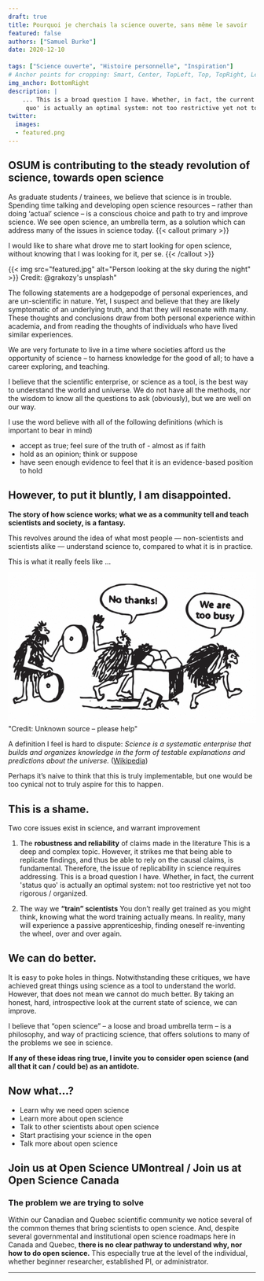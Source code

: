 ```yaml
---
draft: true
title: Pourquoi je cherchais la science ouverte, sans même le savoir
featured: false
authors: ["Samuel Burke"]
date: 2020-12-10

tags: ["Science ouverte", "Histoire personnelle", "Inspiration"]
# Anchor points for cropping: Smart, Center, TopLeft, Top, TopRight, Left, Right, BottomLeft, Bottom, BottomRight.
img_anchor: BottomRight
description: | 
    ... This is a broad question I have. Whether, in fact, the current 'status
     quo' is actually an optimal system: not too restrictive yet not too rigorous / organized...
twitter:
  images:
  - featured.png
---
```


## OSUM is contributing to the steady revolution of science, towards open science

As graduate students / trainees, we believe that science is in trouble.  Spending time talking and developing open science resources – rather than doing ‘actual’ science – is a conscious choice and path to try and improve science. We see open science, an umbrella term, as a solution which can address many of the issues in science today.
{{< callout primary >}}

I would like to share what drove me to start looking for open science, without knowing that I was looking for it, per se.
{{< /callout >}}


{{< img src="featured.jpg" alt="Person looking at the sky during the night" >}}
Credit: @grakozy's unsplash"

The following statements are a hodgepodge of personal experiences, and are un-scientific in nature. Yet, I suspect and believe that they are likely symptomatic of an underlying truth, and that they will resonate with many. These thoughts and conclusions draw from both personal experience within academia, and from reading the thoughts of individuals who have lived similar experiences.

We are very fortunate to live in a time where societies afford us the opportunity of science – to harness knowledge for the good of all; to have a career exploring, and teaching.

I believe that the scientific enterprise, or science as a tool, is the best way to understand the world and universe. We do not have all the methods, nor the wisdom to know all the questions to ask (obviously), but we are well on our way.

I use the word believe with all of the following definitions (which is important to bear in mind)
* accept as true; feel sure of the truth of - almost as if faith
* hold as an opinion; think or suppose
* have seen enough evidence to feel that it is an evidence-based position to hold

## However, to put it bluntly, I am disappointed.

**The story of how science works; what we as a community tell and teach scientists and society, is a fantasy.**

This revolves around the idea of what most people — non-scientists and scientists alike — understand science to, compared to what it is in practice.

This is what it really feels like …

![](wheels.png)
"Credit: Unknown source – please help"

A definition I feel is hard to dispute:
*Science is a systematic enterprise that builds and organizes knowledge in the form of testable explanations and predictions about the universe.* ([Wikipedia](https://en.wikipedia.org/wiki/Science))

Perhaps it’s naive to think that this is truly implementable, but one would be too cynical not to truly aspire for this to happen.

## This is a shame.

Two core issues exist in science, and warrant improvement  
1. The **robustness and reliability** of claims made in the literature 
This is a deep and complex topic. However, it strikes me that being able to replicate findings, and thus be able to rely on the causal claims, is fundamental. Therefore, the issue of replicability in science requires addressing. 
This is a broad question I have. Whether, in fact, the current 'status quo' is actually an optimal system: not too restrictive yet not too rigorous / organized.

1. The way we **“train” scientists**
You don’t really get trained as you might think, knowing what the word training actually means. In reality, many will experience a passive apprenticeship, finding oneself re-inventing the wheel, over and over again.

## We can do better.

It is easy to poke holes in things. Notwithstanding these critiques, we have achieved great things using science as a tool to understand the world. However, that does not mean we cannot do much better. By taking an honest, hard, introspective look at the current state of science, we can improve.

I believe that “open science” – a loose and broad umbrella term – is a philosophy, and way of practicing science, that offers solutions to many of the problems we see in science. 

**If any of these ideas ring true, I invite you to consider open science (and all that it can / could be) as an antidote.**

## Now what...? 
* Learn why we need open science
* Learn more about open science
* Talk to other scientists about open science
* Start practising your science in the open 
* Talk more about open science 

## Join us at Open Science UMontreal / Join us at Open Science Canada 

### The problem we are trying to solve

Within our Canadian and Quebec scientific community we notice several of the common themes that bring scientists to open science. And, despite several governmental and institutional open science roadmaps here in Canada and Quebec, **there is no clear pathway to understand why, nor how to do open science.** This especially true at the level of the individual, whether beginner researcher, established PI, or administrator.

---